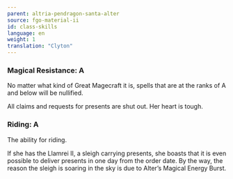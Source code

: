 ```yaml
---
parent: altria-pendragon-santa-alter
source: fgo-material-ii
id: class-skills
language: en
weight: 1
translation: "Clyton"
---
```


### Magical Resistance: A

No matter what kind of Great Magecraft it is, spells that are at the ranks of A and below will be nullified.

All claims and requests for presents are shut out. Her heart is tough.

### Riding: A

The ability for riding.

If she has the Llamrei II, a sleigh carrying presents, she boasts that it is even possible to deliver presents in one day from the order date. By the way, the reason the sleigh is soaring in the sky is due to Alter’s Magical Energy Burst.
